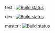 test : [![Build status](https://build.appcenter.ms/v0.1/apps/40a1efaf-d4ee-46e8-b45f-9a16614435b6/branches/test/badge)](https://appcenter.ms)

dev : [![Build status](https://build.appcenter.ms/v0.1/apps/40a1efaf-d4ee-46e8-b45f-9a16614435b6/branches/dev/badge)](https://appcenter.ms)

master : [![Build status](https://build.appcenter.ms/v0.1/apps/40a1efaf-d4ee-46e8-b45f-9a16614435b6/branches/master/badge)](https://appcenter.ms)
